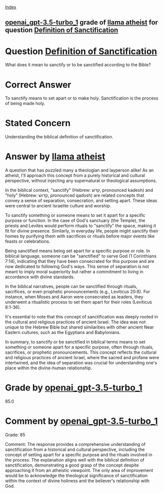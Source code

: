 
[Index](../../../../index.md)
## [openai_gpt-3.5-turbo_1](../../../grading_models/openai_gpt-3.5-turbo_1.md) grade of [llama atheist](../../../answering_models/llama_atheist.md) for question [Definition of Sanctification](../../../questions/Definition_of_Sanctification.md)

# Question [Definition of Sanctification](../../../questions/Definition_of_Sanctification.md)
What does it mean to sanctify or to be sanctified according to the Bible?

# Correct Answer
To sanctify means to set apart or to make holy. Sanctification is the process of being made holy.

# Stated Concern
Understanding the biblical definition of sanctification.

# Answer by [llama atheist](../../../answering_models/llama_atheist.md)
A question that has puzzled many a theologian and layperson alike! As an atheist, I'll approach this concept from a purely historical and cultural perspective, without injecting any supernatural or theological assumptions.

In the biblical context, "sanctify" (Hebrew: קדשׁ, pronounced kadesh) and "holy" (Hebrew: קדושׁ, pronounced qadosh) are related concepts that convey a sense of separation, consecration, and setting apart. These ideas were central to ancient Israelite culture and worship.

To sanctify something or someone means to set it apart for a specific purpose or function. In the case of God's sanctuary (the Temple), the priests and Levites would perform rituals to "sanctify" the space, making it fit for divine presence. Similarly, in everyday life, people might sanctify their homes by purifying them with sacrifices or rituals before major events like feasts or celebrations.

Being sanctified means being set apart for a specific purpose or role. In biblical language, someone can be "sanctified" to serve God (1 Corinthians 7:14), indicating that they have been consecrated for this purpose and are now dedicated to following God's ways. This sense of separation is not meant to imply moral superiority but rather a commitment to living in accordance with divine standards.

In the biblical narratives, people can be sanctified through rituals, sacrifices, or even prophetic pronouncements (e.g., Leviticus 20:8). For instance, when Moses and Aaron were consecrated as leaders, they underwent a ritualistic process to set them apart for their roles (Leviticus 8:1-36).

It's essential to note that this concept of sanctification was deeply rooted in the cultural and religious practices of ancient Israel. The idea was not unique to the Hebrew Bible but shared similarities with other ancient Near Eastern cultures, such as the Egyptians and Babylonians.

In summary, to sanctify or be sanctified in biblical terms means to set something or someone apart for a specific purpose, often through rituals, sacrifices, or prophetic pronouncements. This concept reflects the cultural and religious practices of ancient Israel, where the sacred and profane were intertwined, and the idea of separation was crucial for understanding one's place within the divine-human relationship.

# Grade by [openai_gpt-3.5-turbo_1](../../../grading_models/openai_gpt-3.5-turbo_1.md)
85.0

# Comment by [openai_gpt-3.5-turbo_1](../../../grading_models/openai_gpt-3.5-turbo_1.md)
Grade: 85

Comment: The response provides a comprehensive understanding of sanctification from a historical and cultural perspective, including the concept of setting apart for a specific purpose and the rituals involved in the process. The explanation aligns well with the biblical definition of sanctification, demonstrating a good grasp of the concept despite approaching it from an atheistic viewpoint. The only area of improvement would be to acknowledge the theological significance of sanctification within the context of divine holiness and the believer's relationship with God.
